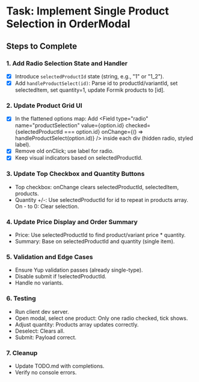 # Task: Implement Single Product Selection in OrderModal

## Steps to Complete

### 1. Add Radio Selection State and Handler
- [x] Introduce `selectedProductId` state (string, e.g., "1" or "1_2").
- [x] Add `handleProductSelect(id)`: Parse id to productId/variantId, set selectedItem, set quantity=1, update Formik products to [id].

### 2. Update Product Grid UI
- [x] In the flattened options map: Add <Field type="radio" name="productSelection" value={option.id} checked={selectedProductId === option.id} onChange={() => handleProductSelect(option.id)} /> inside each div (hidden radio, styled label).
- [x] Remove old onClick; use label for radio.
- [x] Keep visual indicators based on selectedProductId.

### 3. Update Top Checkbox and Quantity Buttons
- Top checkbox: onChange clears selectedProductId, selectedItem, products.
- Quantity +/-: Use selectedProductId for id to repeat in products array. On - to 0: Clear selection.

### 4. Update Price Display and Order Summary
- Price: Use selectedProductId to find product/variant price * quantity.
- Summary: Base on selectedProductId and quantity (single item).

### 5. Validation and Edge Cases
- Ensure Yup validation passes (already single-type).
- Disable submit if !selectedProductId.
- Handle no variants.

### 6. Testing
- Run client dev server.
- Open modal, select one product: Only one radio checked, tick shows.
- Adjust quantity: Products array updates correctly.
- Deselect: Clears all.
- Submit: Payload correct.

### 7. Cleanup
- Update TODO.md with completions.
- Verify no console errors.
